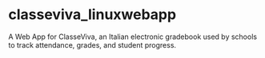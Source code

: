 # classeviva_linuxwebapp
A Web App for ClasseViva, an Italian electronic gradebook used by schools to track attendance, grades, and student progress.
